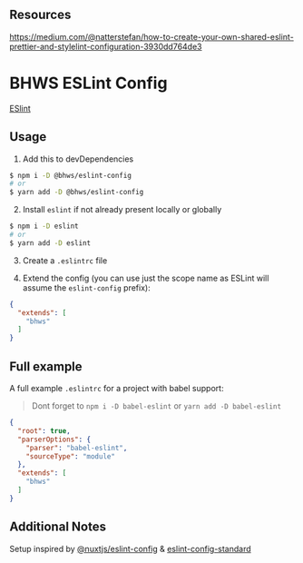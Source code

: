## Resources
https://medium.com/@natterstefan/how-to-create-your-own-shared-eslint-prettier-and-stylelint-configuration-3930dd764de3

# BHWS ESLint Config

<!-- [![Build Status](https://flat.badgen.net/circleci/github/sanscheese/eslint-config)](https://circleci.com/gh/sanscheese/eslint-config)
[![npm (scoped with tag)](https://flat.badgen.net/npm/v/sanscheese/eslint-config)](https://npmjs.com/package/sanscheese/eslint-config)
[![npm](https://flat.badgen.net/npm/dt/sanscheese/eslint-config)](https://npmjs.com/package/sanscheese/eslint-config) -->

[ESlint](https://eslint.org/)

## Usage

1. Add this to devDependencies

```bash
$ npm i -D @bhws/eslint-config
# or
$ yarn add -D @bhws/eslint-config
```

2. Install `eslint` if not already present locally or globally

```bash
$ npm i -D eslint
# or
$ yarn add -D eslint
```

3. Create a `.eslintrc` file

4. Extend the config (you can use just the scope name as ESLint will assume the `eslint-config` prefix):

```json
{
  "extends": [
    "bhws"
  ]
}
```

## Full example

A full example `.eslintrc` for a project with babel support:
> Dont forget to `npm i -D babel-eslint` or `yarn add -D babel-eslint`

```json
{
  "root": true,
  "parserOptions": {
    "parser": "babel-eslint",
    "sourceType": "module"
  },
  "extends": [
    "bhws"
  ]
}
```

## Additional Notes

Setup inspired by [@nuxtjs/eslint-config](https://github.com/nuxt/eslint-config) & [eslint-config-standard](https://github.com/standard/eslint-config-standard)